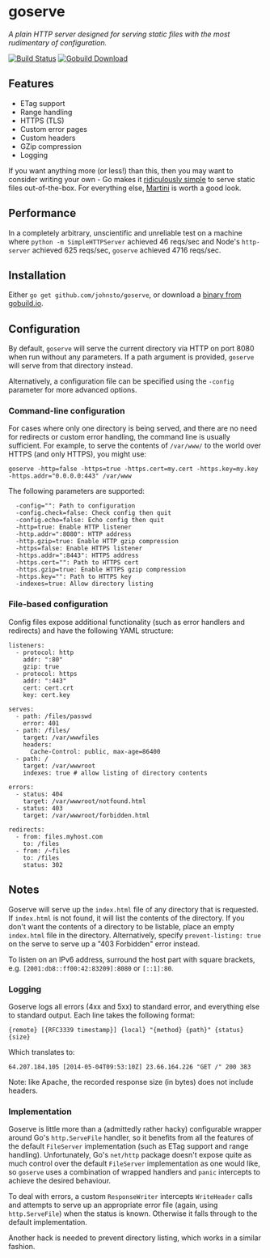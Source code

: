 # goserve

*A plain HTTP server designed for serving static files with the most rudimentary of configuration.*

[![Build Status](https://drone.io/github.com/johnsto/goserve/status.png)](https://drone.io/github.com/johnsto/goserve/latest) [![Gobuild Download](http://gobuild.io/badge/github.com/johnsto/goserve/download.png)](http://gobuild.io/github.com/johnsto/goserve)

## Features

* ETag support
* Range handling
* HTTPS (TLS)
* Custom error pages
* Custom headers
* GZip compression
* Logging

If you want anything more (or less!) than this, then you may want to consider writing your own - Go makes it [ridiculously simple](https://code.google.com/p/go-wiki/wiki/HttpStaticFiles) to serve static files out-of-the-box. For everything else, [Martini](http://martini.codegangsta.io) is worth a good look.

## Performance

In a completely arbitrary, unscientific and unreliable test on a machine where `python -m SimpleHTTPServer` achieved 46 reqs/sec and Node's `http-server` achieved 625 reqs/sec, `goserve` achieved 4716 reqs/sec.

## Installation

Either `go get github.com/johnsto/goserve`, or download a [binary from gobuild.io](http://gobuild.io/github.com/johnsto/goserve).

## Configuration

By default, `goserve` will serve the current directory via HTTP on port 8080 when run without any parameters. If a path argument is provided, `goserve` will serve from that directory instead.

Alternatively, a configuration file can be specified using the `-config` parameter for more advanced options.

### Command-line configuration

For cases where only one directory is being served, and there are no need for redirects or custom error handling, the command line is usually sufficient. For example, to serve the contents of `/var/www/` to the world over HTTPS (and only HTTPS), you might use:

```
goserve -http=false -https=true -https.cert=my.cert -https.key=my.key -https.addr="0.0.0.0:443" /var/www
```

The following parameters are supported:

```
  -config="": Path to configuration
  -config.check=false: Check config then quit
  -config.echo=false: Echo config then quit
  -http=true: Enable HTTP listener
  -http.addr=":8080": HTTP address
  -http.gzip=true: Enable HTTP gzip compression
  -https=false: Enable HTTPS listener
  -https.addr=":8443": HTTPS address
  -https.cert="": Path to HTTPS cert
  -https.gzip=true: Enable HTTPS gzip compression
  -https.key="": Path to HTTPS key
  -indexes=true: Allow directory listing
```

### File-based configuration

Config files expose additional functionality (such as error handlers and redirects) and have the following YAML structure:

```
listeners:
  - protocol: http
    addr: ":80"
    gzip: true
  - protocol: https
    addr: ":443"
    cert: cert.crt
    key: cert.key

serves:
  - path: /files/passwd
    error: 401
  - path: /files/
    target: /var/wwwfiles
    headers:
      Cache-Control: public, max-age=86400
  - path: /
    target: /var/wwwroot
    indexes: true # allow listing of directory contents

errors:
  - status: 404
    target: /var/wwwroot/notfound.html
  - status: 403
    target: /var/wwwroot/forbidden.html

redirects:
  - from: files.myhost.com
    to: /files
  - from: /~files
    to: /files
    status: 302
```

## Notes

Goserve will serve up the `index.html` file of any directory that is requested. If `index.html` is not found, it will list the contents of the directory. If you don't want the contents of a directory to be listable, place an empty `index.html` file in the directory. Alternatively, specify `prevent-listing: true` on the serve to serve up a "403 Forbidden" error instead.

To listen on an IPv6 address, surround the host part with square brackets, e.g. `[2001:db8::ff00:42:83209]:8080` or `[::1]:80`.

### Logging

Goserve logs all errors (4xx and 5xx) to standard error, and everything else to standard output. Each line takes the following format:

`{remote} [{RFC3339 timestamp}] {local} "{method} {path}" {status} {size}`

Which translates to:

`64.207.184.105 [2014-05-04T09:53:10Z] 23.66.164.226 "GET /" 200 383`

Note: like Apache, the recorded response size (in bytes) does not include headers.

### Implementation

Goserve is little more than a (admittedly rather hacky) configurable wrapper around Go's `http.ServeFile` handler, so it benefits from all the features of the default `FileServer` implementation (such as ETag support and range handling). Unfortunately, Go's `net/http` package doesn't expose quite as much control over the default `FileServer` implementation as one would like, so `goserve` uses a combination of wrapped handlers and `panic` intercepts to achieve the desired behaviour.

To deal with errors, a custom `ResponseWriter` intercepts `WriteHeader` calls and attempts to serve up an appropriate error file (again, using `http.ServeFile`) when the status is known. Otherwise it falls through to the default implementation.

Another hack is needed to prevent directory listing, which works in a similar fashion.
